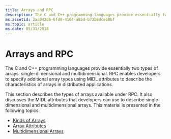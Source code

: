 ```yaml
---
title: Arrays and RPC
description: The C and C++ programming languages provide essentially two types of arrays single-dimensional and multidimensional.
ms.assetid: 2aa042d6-6fd9-4164-a8bd-b73b9dceb0bf
ms.topic: article
ms.date: 05/31/2018
---
```


# Arrays and RPC

The C and C++ programming languages provide essentially two types of arrays: single-dimensional and multidimensional. RPC enables developers to specify additional array types using MIDL attributes to describe the characteristics of arrays in distributed applications.

This section describes the types of arrays available under RPC. It also discusses the MIDL attributes that developers can use to describe single-dimensional and multidimensional arrays. This material is presented in the following topics:

-   [Kinds of Arrays](kinds-of-arrays.md)
-   [Array Attributes](array-attributes.md)
-   [Multidimensional Arrays](multidimensional-arrays.md)

 

 




